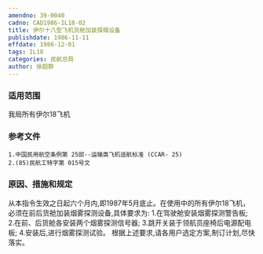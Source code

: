 ```yaml
---
amendno: 39-0040
cadno: CAD1986-IL18-02
title: 伊尔十八型飞机货舱加装探烟设备
publishdate: 1986-11-11
effdate: 1986-12-01
tags: IL18
categories: 民航总局
author: 徐超群
---
```


### 适用范围 
我局所有伊尔18飞机

### 参考文件
    1.中国民用航空条例第 25部--运输类飞机适航标准 (CCAR- 25) 
    2.(85)民航工特字第 015号文


### 原因、措施和规定 
从本指令生效之日起六个月内,即1987年5月底止。在使用中的所有伊尔18飞机，必须在前后货舱加装烟雾探测设备,具体要求为: 
    1.在驾驶舱安装烟雾探测警告板; 
    2.在前、后货舱各安装两个烟雾探测信号器; 
    3.跳开关装于领航员座椅后电源配电板; 
    4.安装后,进行烟雾探测试验。     根据上述要求,请各用户选定方案,制订计划,尽快落实。

